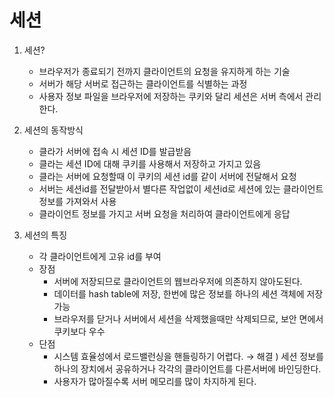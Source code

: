 # 세션

1. 세션?
    - 브라우저가 종료되기 전까지 클라이언트의 요청을 유지하게 하는 기술
    - 서버가 해당 서버로 접근하는 클라이언트를 식별하는 과정
    - 사용자 정보 파일을 브라우저에 저장하는 쿠키와 달리 세션은 서버 측에서 관리한다.

1. 세션의 동작방식
    - 클라가 서버에 접속 시 세션 ID를 발급받음
    - 클라는 세션 ID에 대해 쿠키를 사용해서 저장하고 가지고 있음
    - 클라는 서버에 요청할때 이 쿠키의 세션 id를 같이 서버에 전달해서 요청
    - 서버는 세션id를 전달받아서 별다른 작업없이 세션id로 세션에 있는 클라이언트 정보를 가져와서 사용
    - 클라이언트 정보를 가지고 서버 요청을 처리하여 클라이언트에게 응답
    
2. 세션의 특징
    - 각 클라이언트에게 고유 id를 부여
    - 장점
        - 서버에 저장되므로 클라이언트의 웹브라우저에 의존하지 않아도된다.
        - 데이터를 hash table에 저장, 한번에 많은 정보를 하나의 세션 객체에 저장가능
        - 브라우저를 닫거나 서버에서 세션을 삭제했을때만 삭제되므로, 보안 면에서 쿠키보다 우수
    - 단점
        - 시스템 효율성에서 로드밸런싱을 핸들링하기 어렵다. → 해결 ) 세션 정보를 하나의 장치에서 공유하거나 각각의 클라이언트를 다른서버에 바인딩한다.
        - 사용자가 많아질수록 서버 메모리를 많이 차지하게 된다.
